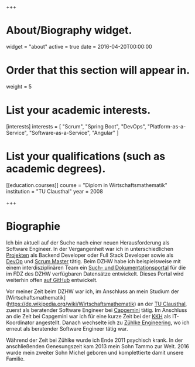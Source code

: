 +++
# About/Biography widget.
widget = "about"
active = true
date = 2016-04-20T00:00:00

# Order that this section will appear in.
weight = 5

# List your academic interests.
[interests]
  interests = [
    "Scrum",
    "Spring Boot",
    "DevOps",
    "Platform-as-a-Service",
    "Software-as-a-Service",
    "Angular"
  ]

# List your qualifications (such as academic degrees).
[[education.courses]]
  course = "Diplom in Wirtschaftsmathematik"
  institution = "TU Clausthal"
  year = 2008

+++

# Biographie

Ich bin aktuell auf der Suche nach einer neuen Herausforderung als Software Engineer. In der Vergangenheit war ich in unterschiedlichen [Projekten](#projects) als Backend Developer oder Full Stack Developer sowie als [DevOp](https://de.wikipedia.org/wiki/DevOps) und [Scrum Master](https://www.scrumguides.org/scrum-guide.html#team-sm) tätig. Beim DZHW habe ich beispielsweise mit einem interdisziplinären Team ein [Such- und Dokumentationsportal](https://metadata.fdz.dzhw.eu) für die im FDZ des DZHW verfügbaren Datensätze entwickelt. Dieses Portal wird weiterhin offen [auf GitHub](https://github.com/dzhw/metadatamanagement) entwickelt.

Vor meiner Zeit beim DZHW war ich, im Anschluss an mein Studium der [Wirtschaftsmathematik] (https://de.wikipedia.org/wiki/Wirtschaftsmathematik) an der [TU Clausthal](https://www.tu-clausthal.de/), zuerst als beratender Software Engineer bei [Capgemini](https://de.wikipedia.org/wiki/Capgemini) tätig. Im Anschluss an die Zeit bei Capgemini war ich für eine kurze Zeit bei der [KKH](https://www.kkh.de/ueber-uns) als IT-Koordinator angestellt. Danach wechselte ich zu [Zühlke Engineering](https://www.zuehlke.com/de/de/), wo ich erneut als beratender Software Engineer tätig war.

Während der Zeit bei Zühlke wurde ich Ende 2011 psychisch krank. In der anschließenden Genesungszeit kam 2013 mein Sohn Tammo zur Welt. 2016 wurde mein zweiter Sohn Michel geboren und komplettierte damit unsere Familie.
